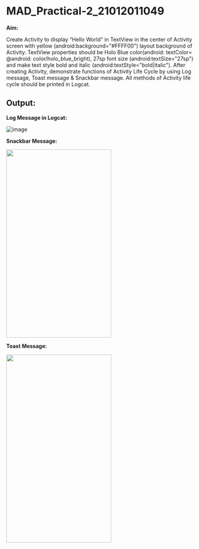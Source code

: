 # MAD_Practical-2_21012011049
<b>Aim:</b>
<p>Create Activity to display “Hello World” in TextView in the center of Activity screen with yellow (android:background="#FFFF00") layout background of Activity. 
TextView properties should be Holo Blue color(android: textColor= @android: color/holo_blue_bright), 27sp font size (android:textSize="27sp") and make text style 
bold and italic (android:textStyle="bold|italic"). After creating Activity, demonstrate functions of Activity Life Cycle by using Log message, Toast message & 
Snackbar message. All methods of Activity life cycle should be printed in Logcat.</p>

<h2>Output:</h2>
<b>Log Message in Logcat:</b>

![image](https://github.com/mehabhatt/MAD_Practical-2_21012011049/assets/98047777/cb5c09f5-fe54-4da2-be1d-cdc745d8b583)

<b>Snackbar Message:</b>                                                                                      

<img src="https://github.com/mehabhatt/MAD_Practical-2_21012011049/assets/98047777/6e270f6f-422e-4ebf-a78d-c18983981d0d" width="280" height="500"> 



<b>Toast Message:</b>

<img src="https://github.com/mehabhatt/MAD_Practical-2_21012011049/assets/98047777/71f6e9e1-b24b-4d35-b828-c7cb6272d4dd" width="280" height="500"> 

